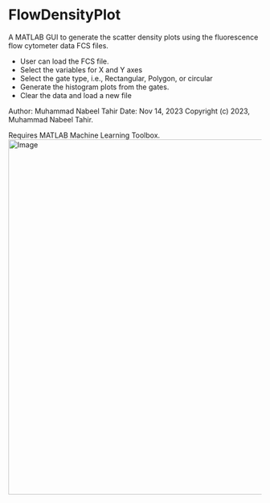 # FlowDensityPlot
A MATLAB GUI to generate the scatter density plots using the fluorescence flow cytometer data FCS files.
  - User can load the FCS file.
  - Select the variables for X and Y axes
  - Select the gate type, i.e., Rectangular, Polygon, or circular
  - Generate the histogram plots from the gates.
  - Clear the data and load a new file

Author: Muhammad Nabeel Tahir
Date: Nov 14, 2023
Copyright (c) 2023, Muhammad Nabeel Tahir.

Requires MATLAB Machine Learning Toolbox.
<img width="949" height="706" alt="Image" src="https://github.com/user-attachments/assets/aaf8d48f-5a8c-4ddd-8673-4d6d8e6daa5d" />
